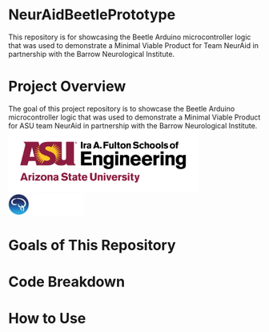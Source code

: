 # NeurAidBeetlePrototype
This repository is for showcasing the Beetle Arduino microcontroller logic that was used to demonstrate a Minimal Viable Product for Team NeurAid in partnership with the Barrow Neurological Institute.

# Project Overview
The goal of this project repository is to showcase the Beetle Arduino microcontroller logic that was used to demonstrate a Minimal Viable Product for ASU team NeurAid in partnership with the Barrow Neurological Institute. <br />
<img src="./images/asu_fultonengineering_horiz_rgb_maroongold_600ppi.png"  width="75%" height="75%">
&nbsp; &nbsp; &nbsp;&nbsp; &nbsp; &nbsp;
<img src="./images/Barrow-Logo.png"  width="30%" height="30%"> <br />

# Goals of This Repository


# Code Breakdown


# How to Use

